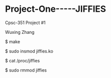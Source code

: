 # Project-One-----JIFFIES

Cpsc-351 Project #1

Wuxing Zhang

$ make

$ sudo insmod jiffies.ko

$ cat /proc/jiffies

$ sudo rmmod jiffies

